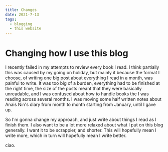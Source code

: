 ```yaml
---
title: Changes
date: 2021-7-13
tags: 
  - blogging
  - this website
---
```


# Changing how I use this blog

I recently failed in my attempts to review every book I read. I think
partially this was caused by my going on holiday, but mainly it  because the
format I choose, of writing one big post about everything I read in a month, was
painful to write. It was too big of a burden, everything had to be
finished at the right time, the size of the posts meant that they were basically 
unreadable, and I was confused about how to handle books the I was reading
across several months. I was moving some half written notes about Anais Nin's diary from
month to month starting from January, until I gave up.

So I'm gonna change my approach, and just write about things I read as I finish
them. I also want to be a lot more relaxed about what I put on this blog
generally. I want it to be scrappier, and shorter. This will hopefully mean I
write more, which in turn will hopefully mean I write better.

ciao.
